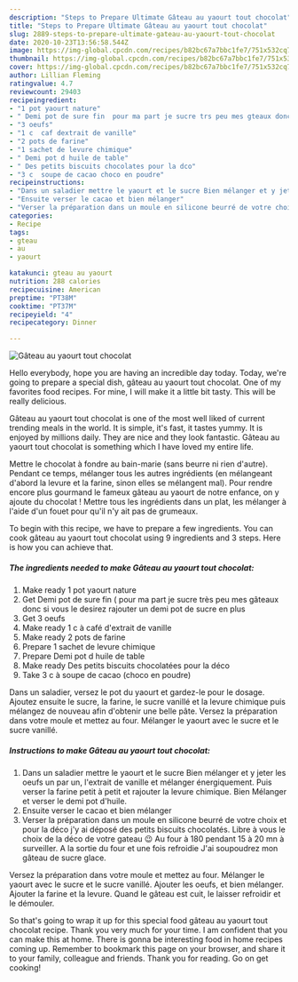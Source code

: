 ```yaml
---
description: "Steps to Prepare Ultimate Gâteau au yaourt tout chocolat"
title: "Steps to Prepare Ultimate Gâteau au yaourt tout chocolat"
slug: 2889-steps-to-prepare-ultimate-gateau-au-yaourt-tout-chocolat
date: 2020-10-23T13:56:58.544Z
image: https://img-global.cpcdn.com/recipes/b82bc67a7bbc1fe7/751x532cq70/gateau-au-yaourt-tout-chocolat-photo-principale-de-la-recette.jpg
thumbnail: https://img-global.cpcdn.com/recipes/b82bc67a7bbc1fe7/751x532cq70/gateau-au-yaourt-tout-chocolat-photo-principale-de-la-recette.jpg
cover: https://img-global.cpcdn.com/recipes/b82bc67a7bbc1fe7/751x532cq70/gateau-au-yaourt-tout-chocolat-photo-principale-de-la-recette.jpg
author: Lillian Fleming
ratingvalue: 4.7
reviewcount: 29403
recipeingredient:
- "1 pot yaourt nature"
- " Demi pot de sure fin  pour ma part je sucre trs peu mes gteaux donc si vous le desirez rajouter un demi pot de sucre en plus"
- "3 oeufs"
- "1 c  caf dextrait de vanille"
- "2 pots de farine"
- "1 sachet de levure chimique"
- " Demi pot d huile de table"
- " Des petits biscuits chocolates pour la dco"
- "3 c  soupe de cacao choco en poudre"
recipeinstructions:
- "Dans un saladier mettre le yaourt et le sucre Bien mélanger et y jeter les oeufs un par un, l&#39;extrait de vanille et mélanger énergiquement. Puis verser la farine petit à petit et rajouter la levure chimique. Bien Mélanger et verser le demi pot d&#39;huile."
- "Ensuite verser le cacao et bien mélanger"
- "Verser la préparation dans un moule en silicone beurré de votre choix et pour la déco j&#39;y ai déposé des petits biscuits chocolatés. Libre à vous le choix de la déco de votre gateau 😉 Au four à 180 pendant 15 à 20 mn à surveiller. A la sortie du four et une fois refroidie J&#39;ai soupoudrez mon gâteau de sucre glace."
categories:
- Recipe
tags:
- gteau
- au
- yaourt

katakunci: gteau au yaourt 
nutrition: 288 calories
recipecuisine: American
preptime: "PT38M"
cooktime: "PT37M"
recipeyield: "4"
recipecategory: Dinner

---
```



![Gâteau au yaourt tout chocolat](https://img-global.cpcdn.com/recipes/b82bc67a7bbc1fe7/751x532cq70/gateau-au-yaourt-tout-chocolat-photo-principale-de-la-recette.jpg)

Hello everybody, hope you are having an incredible day today. Today, we're going to prepare a special dish, gâteau au yaourt tout chocolat. One of my favorites food recipes. For mine, I will make it a little bit tasty. This will be really delicious.

Gâteau au yaourt tout chocolat is one of the most well liked of current trending meals in the world. It is simple, it's fast, it tastes yummy. It is enjoyed by millions daily. They are nice and they look fantastic. Gâteau au yaourt tout chocolat is something which I have loved my entire life.

Mettre le chocolat à fondre au bain-marie (sans beurre ni rien d&#39;autre). Pendant ce temps, mélanger tous les autres ingrédients (en mélangeant d&#39;abord la levure et la farine, sinon elles se mélangent mal). Pour rendre encore plus gourmand le fameux gâteau au yaourt de notre enfance, on y ajoute du chocolat ! Mettre tous les ingrédients dans un plat, les mélanger à l&#39;aide d&#39;un fouet pour qu&#39;il n&#39;y ait pas de grumeaux.


To begin with this recipe, we have to prepare a few ingredients. You can cook gâteau au yaourt tout chocolat using 9 ingredients and 3 steps. Here is how you can achieve that.

<!--inarticleads1-->

##### The ingredients needed to make Gâteau au yaourt tout chocolat:

1. Make ready 1 pot yaourt nature
1. Get  Demi pot de sure fin ( pour ma part je sucre très peu mes gâteaux donc si vous le desirez rajouter un demi pot de sucre en plus
1. Get 3 oeufs
1. Make ready 1 c à café d&#39;extrait de vanille
1. Make ready 2 pots de farine
1. Prepare 1 sachet de levure chimique
1. Prepare  Demi pot d huile de table
1. Make ready  Des petits biscuits chocolatées pour la déco
1. Take 3 c à soupe de cacao (choco en poudre)


Dans un saladier, versez le pot du yaourt et gardez-le pour le dosage. Ajoutez ensuite le sucre, la farine, le sucre vanillé et la levure chimique puis mélangez de nouveau afin d&#39;obtenir une belle pâte. Versez la préparation dans votre moule et mettez au four. Mélanger le yaourt avec le sucre et le sucre vanillé. 

<!--inarticleads2-->

##### Instructions to make Gâteau au yaourt tout chocolat:

1. Dans un saladier mettre le yaourt et le sucre Bien mélanger et y jeter les oeufs un par un, l&#39;extrait de vanille et mélanger énergiquement. Puis verser la farine petit à petit et rajouter la levure chimique. Bien Mélanger et verser le demi pot d&#39;huile.
1. Ensuite verser le cacao et bien mélanger
1. Verser la préparation dans un moule en silicone beurré de votre choix et pour la déco j&#39;y ai déposé des petits biscuits chocolatés. Libre à vous le choix de la déco de votre gateau 😉 Au four à 180 pendant 15 à 20 mn à surveiller. A la sortie du four et une fois refroidie J&#39;ai soupoudrez mon gâteau de sucre glace.


Versez la préparation dans votre moule et mettez au four. Mélanger le yaourt avec le sucre et le sucre vanillé. Ajouter les oeufs, et bien mélanger. Ajouter la farine et la levure. Quand le gâteau est cuit, le laisser refroidir et le démouler. 

So that's going to wrap it up for this special food gâteau au yaourt tout chocolat recipe. Thank you very much for your time. I am confident that you can make this at home. There is gonna be interesting food in home recipes coming up. Remember to bookmark this page on your browser, and share it to your family, colleague and friends. Thank you for reading. Go on get cooking!
